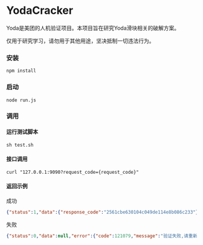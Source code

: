 # YodaCracker

Yoda是美团的人机验证项目。本项目旨在研究Yoda滑块相关的破解方案。<br>

仅用于研究学习，请勿用于其他用途，坚决抵制一切违法行为。<br>


### 安装
```shell
npm install
```

### 启动
```shell
node run.js
```

### 调用

#### 运行测试脚本
```shell
sh test.sh 
```

#### 接口调用
```shell
curl "127.0.0.1:9090?request_code={request_code}"
```

#### 返回示例

成功
```json
{"status":1,"data":{"response_code":"2561cbe630104c049de114e8b086c233"},"error":null}
```

失败
```json
{"status":0,"data":null,"error":{"code":121079,"message":"验证失败,请重新操作"}}
```